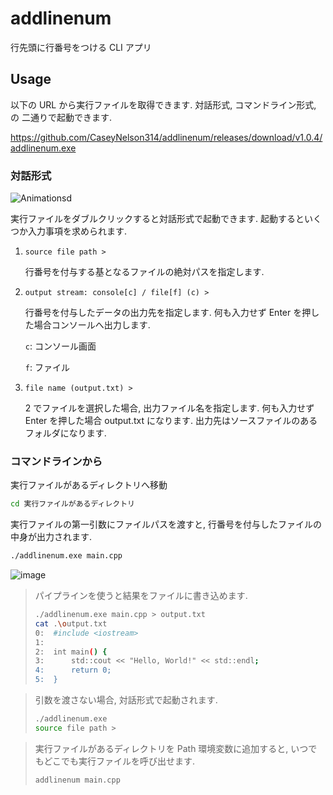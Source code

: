 # addlinenum

行先頭に行番号をつける CLI アプリ

## Usage

以下の URL から実行ファイルを取得できます. 対話形式, コマンドライン形式, の 二通りで起動できます. 

<https://github.com/CaseyNelson314/addlinenum/releases/download/v1.0.4/addlinenum.exe>

### 対話形式

![Animationsd](https://github.com/CaseyNelson314/addlinenum/assets/91818705/204a819f-8d42-4a7c-9377-fb51989d26c0)

実行ファイルをダブルクリックすると対話形式で起動できます. 起動するといくつか入力事項を求められます. 

1. `source file path >`

   行番号を付与する基となるファイルの絶対パスを指定します. 

2. `output stream: console[c] / file[f] (c) >`

   行番号を付与したデータの出力先を指定します. 何も入力せず Enter を押した場合コンソールへ出力します. 

   `c`: コンソール画面

   `f`: ファイル

3. `file name (output.txt) >`

   2 でファイルを選択した場合, 出力ファイル名を指定します. 何も入力せず Enter を押した場合 output.txt になります. 出力先はソースファイルのあるフォルダになります. 

### コマンドラインから

実行ファイルがあるディレクトリへ移動

```sh
cd 実行ファイルがあるディレクトリ
```

実行ファイルの第一引数にファイルパスを渡すと, 行番号を付与したファイルの中身が出力されます. 

```sh
./addlinenum.exe main.cpp
```

![image](https://github.com/CaseyNelson314/addlinenum/assets/91818705/07f12479-0286-43fd-98af-a9b1ac71fea4)

> パイプラインを使うと結果をファイルに書き込めます. 
>
> ```sh
> ./addlinenum.exe main.cpp > output.txt
> cat .\output.txt
> 0:  #include <iostream>
> 1:
> 2:  int main() {
> 3:      std::cout << "Hello, World!" << std::endl;
> 4:      return 0;
> 5:  }
> ```

> 引数を渡さない場合, 対話形式で起動されます. 
>
> ```sh
> ./addlinenum.exe
> source file path >
> ```

> 実行ファイルがあるディレクトリを Path 環境変数に追加すると, いつでもどこでも実行ファイルを呼び出せます. 
>
> ```sh
> addlinenum main.cpp
> ```
